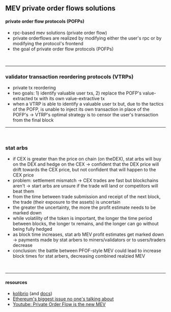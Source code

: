 ## MEV private order flows solutions


#### private order flow protocols (POFPs)

* rpc-based mev solutions (private order flow) 
* private orderflows are realized by modifying either the user's rpc or by modifying the protocol's frontend
* the goal of private order flow protocols (POFPs)

<br>

--- 

### validator transaction reordering protocols (VTRPs)

* private tx reordering
* two goals: 1) identify valuable user txs, 2) replace the POFP's value-extracted tx with its own value-extractive tx
* when a VTRP is able to identify a valuable user tx but, due to the tactics of the POFP, is unable to inject its own transaction in place of the POFP's -> VTRP's optimal strategy is to censor the user's transaction from the final block


---

<br>

### stat arbs

* if CEX is greater than the price on chain (on theDEX), stat arbs will buy on the DEX and hedge on the CEX -> confident that the DEX price will drift towards the CEX price, but not confident that will happen to the CEX price
* problem: settlement mismatch -> CEX trades are fast but blockchains aren't -> start arbs are unsure if the trade will land or competitors will beat them
* from the time between trade submission and receipt of the next block, the trade (their exposure to the assets) is uncertain 
* the greater the uncertainty, the more the profit estimate needs to be marked down
* while volatility of the token is important, the longer the time period between blocks, the longer tx remains, and the longer can go without being fully hedged
* as block time increases, stat arb MEV profit estimates get marked down -> payments made by stat arbers to miners/validators or to users/traders decrease
* conclusion: the battle between PFOF-style MEV could lead to increase block times for stat arbers, decreasing combined realzied MEV

<br>

---

#### resources

* [kolibrio](https://www.kolibr.io/) (and [docs](https://docs.kolibr.io/))
* [Ethereum's biggest issue no one's talking about](https://mariusvanderwijden.github.io/blog/2022/10/21/lightclients/)
* [Youtube: Private Order Flow is the new MEV](https://www.youtube.com/watch?v=bapIqxhIdaY)
